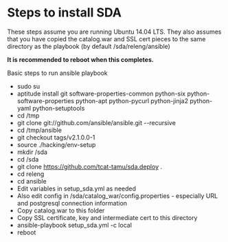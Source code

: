 Steps to install SDA
====================

These steps assume you are running Ubuntu 14.04 LTS.
They also assumes that you have copied the catalog.war and SSL cert pieces to the same directory as the playbook (by default /sda/releng/ansible)

**It is recommended to reboot when this completes.**

Basic steps to run ansible playbook

* sudo su
* aptitude install git software-properties-common python-six python-software-properties python-apt python-pycurl python-jinja2 python-yaml python-setuptools
* cd /tmp
* git clone git://github.com/ansible/ansible.git --recursive
* cd /tmp/ansible
* git checkout tags/v2.1.0.0-1
* source ./hacking/env-setup 
* mkdir /sda
* cd /sda
* git clone https://github.com/tcat-tamu/sda.deploy .
* cd releng
* cd ansible
* Edit variables in setup_sda.yml as needed
* Also edit config in /sda/catalog_war/config.properties - especially URL and postgresql connection information
* Copy catalog.war to this folder
* Copy SSL certificate, key and intermediate cert to this directory 
* ansible-playbook setup_sda.yml -c local
* reboot

